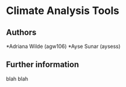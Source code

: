 # Climate Analysis Tools

## Authors

*Adriana Wilde (agw106)
*Ayse Sunar (aysess)

## Further information
blah blah
